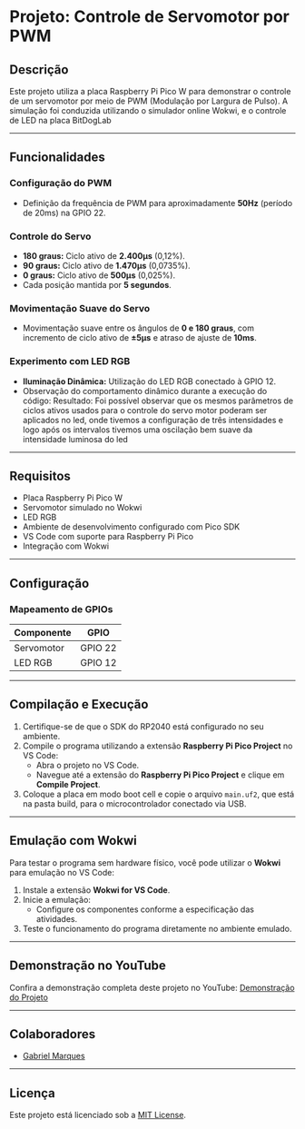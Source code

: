 # Projeto: Controle de Servomotor por PWM

## Descrição
Este projeto utiliza a placa Raspberry Pi Pico W para demonstrar o controle de um servomotor por meio de PWM (Modulação por Largura de Pulso). A simulação foi conduzida utilizando o simulador online Wokwi, e o controle de LED na placa BitDogLab

---

## Funcionalidades

### Configuração do PWM
- Definição da frequência de PWM para aproximadamente **50Hz** (período de 20ms) na GPIO 22.

### Controle do Servo
- **180 graus:** Ciclo ativo de **2.400µs** (0,12%).
- **90 graus:** Ciclo ativo de **1.470µs** (0,0735%).
- **0 graus:** Ciclo ativo de **500µs** (0,025%).
- Cada posição mantida por **5 segundos**.

### Movimentação Suave do Servo
- Movimentação suave entre os ângulos de **0 e 180 graus**, com incremento de ciclo ativo de **±5µs** e atraso de ajuste de **10ms**.

### Experimento com LED RGB
- **Iluminação Dinâmica:** Utilização do LED RGB conectado à GPIO 12.
- Observação do comportamento dinâmico durante a execução do código:
  Resultado: Foi possível observar que os mesmos parâmetros de ciclos ativos usados para o controle do servo motor poderam ser aplicados no led, onde tivemos a configuração de três intensidades e logo após os intervalos tivemos uma oscilação bem suave da intensidade luminosa do led

---

## Requisitos

- Placa Raspberry Pi Pico W
- Servomotor simulado no Wokwi
- LED RGB
- Ambiente de desenvolvimento configurado com Pico SDK
- VS Code com suporte para Raspberry Pi Pico
- Integração com Wokwi

---

## Configuração

### Mapeamento de GPIOs

| Componente    | GPIO |
|---------------|------|
| Servomotor    | GPIO 22 |
| LED RGB       | GPIO 12 |

---

## Compilação e Execução

1. Certifique-se de que o SDK do RP2040 está configurado no seu ambiente.
2. Compile o programa utilizando a extensão **Raspberry Pi Pico Project** no VS Code:
   - Abra o projeto no VS Code.
   - Navegue até a extensão do **Raspberry Pi Pico Project** e clique em **Compile Project**.
3. Coloque a placa em modo boot cell e copie o arquivo `main.uf2`, que está na pasta build, para o microcontrolador conectado via USB.

---

## Emulação com Wokwi

Para testar o programa sem hardware físico, você pode utilizar o **Wokwi** para emulação no VS Code:

1. Instale a extensão **Wokwi for VS Code**.
2. Inicie a emulação:
   - Configure os componentes conforme a especificação das atividades.
3. Teste o funcionamento do programa diretamente no ambiente emulado.

---

## Demonstração no YouTube

Confira a demonstração completa deste projeto no YouTube: [Demonstração do Projeto](https://www.youtube.com/watch?v=xKUtdBYOB70)

---

## Colaboradores

- [Gabriel Marques](https://github.com/Marques-svnt)

---

## Licença

Este projeto está licenciado sob a [MIT License](LICENSE).

